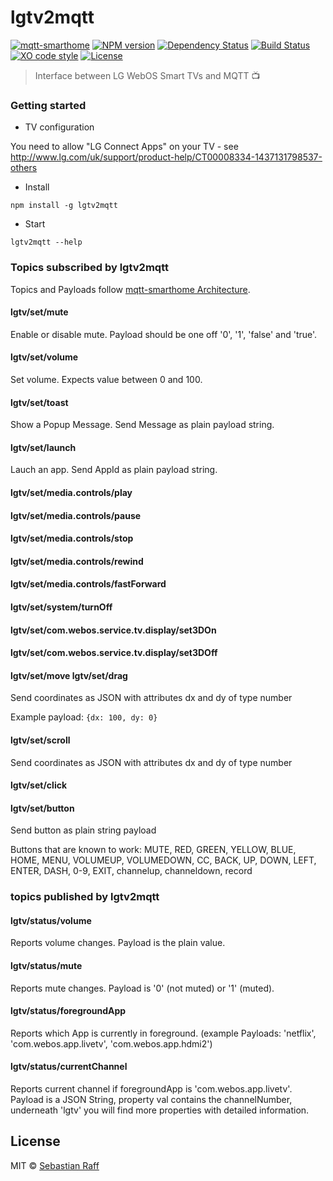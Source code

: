 # lgtv2mqtt

[![mqtt-smarthome](https://img.shields.io/badge/mqtt-smarthome-blue.svg)](https://github.com/mqtt-smarthome/mqtt-smarthome)
[![NPM version](https://badge.fury.io/js/lgtv2mqtt.svg)](http://badge.fury.io/js/lgtv2mqtt)
[![Dependency Status](https://img.shields.io/gemnasium/hobbyquaker/lgtv2mqtt.svg?maxAge=2592000)](https://gemnasium.com/github.com/hobbyquaker/lgtv2mqtt)
[![Build Status](https://travis-ci.org/hobbyquaker/lgtv2mqtt.svg?branch=master)](https://travis-ci.org/hobbyquaker/lgtv2mqtt)
[![XO code style](https://img.shields.io/badge/code_style-XO-5ed9c7.svg)](https://github.com/sindresorhus/xo)
[![License][mit-badge]][mit-url]

> Interface between LG WebOS Smart TVs and MQTT 📺


### Getting started

* TV configuration

You need to allow "LG Connect Apps" on your TV - see http://www.lg.com/uk/support/product-help/CT00008334-1437131798537-others


* Install

```npm install -g lgtv2mqtt```


* Start 

```lgtv2mqtt --help```  


### Topics subscribed by lgtv2mqtt

Topics and Payloads follow [mqtt-smarthome Architecture](https://github.com/mqtt-smarthome/mqtt-smarthome).

#### lgtv/set/mute

Enable or disable mute. Payload should be one off '0', '1', 'false' and 'true'.

#### lgtv/set/volume

Set volume. Expects value between 0 and 100.

#### lgtv/set/toast

Show a Popup Message. Send Message as plain payload string.

#### lgtv/set/launch

Lauch an app. Send AppId as plain payload string.

#### lgtv/set/media.controls/play

#### lgtv/set/media.controls/pause

#### lgtv/set/media.controls/stop

#### lgtv/set/media.controls/rewind

#### lgtv/set/media.controls/fastForward

#### lgtv/set/system/turnOff

#### lgtv/set/com.webos.service.tv.display/set3DOn

#### lgtv/set/com.webos.service.tv.display/set3DOff

#### lgtv/set/move lgtv/set/drag

Send coordinates as JSON with attributes dx and dy of type number

Example payload: ```{dx: 100, dy: 0}```

#### lgtv/set/scroll

Send coordinates as JSON with attributes dx and dy of type number

#### lgtv/set/click

#### lgtv/set/button

Send button as plain string payload

Buttons that are known to work:
MUTE, RED, GREEN, YELLOW, BLUE, HOME, MENU, VOLUMEUP, VOLUMEDOWN, CC, BACK, UP, DOWN, LEFT, ENTER, DASH, 0-9, EXIT,
channelup, channeldown, record
                    

### topics published by lgtv2mqtt

#### lgtv/status/volume

Reports volume changes. Payload is the plain value.

#### lgtv/status/mute

Reports mute changes. Payload is '0' (not muted) or '1' (muted).

#### lgtv/status/foregroundApp

Reports which App is currently in foreground. (example Payloads: 'netflix', 'com.webos.app.livetv', 'com.webos.app.hdmi2')

#### lgtv/status/currentChannel

Reports current channel if foregroundApp is 'com.webos.app.livetv'. Payload is a JSON String, property val contains the
channelNumber, underneath 'lgtv' you will find more properties with detailed information.


## License

MIT © [Sebastian Raff](https://github.com/hobbyquaker)

[mit-badge]: https://img.shields.io/badge/License-MIT-blue.svg?style=flat
[mit-url]: LICENSE
